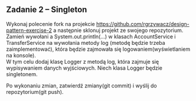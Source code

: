 ## Zadanie 2 – Singleton

Wykonaj polecenie fork na projekcie https://github.com/rgrzywacz/design-pattern-exercise-2 a następnie sklonuj projekt ze swojego repozytorium.  
Zamień wywołani a System.out.println(...) w klasach AccountService i TransferService na wywołania metody log (metodę będzie trzeba zaimplementować), która będzie zajmowała się logowaniem(wyświetlaniem na konsole).  
W tym celu dodaj klasę Logger z metodą log, która zajmuje się wypisywaniem danych wyjściowych. Niech klasa Logger będzie singletonem.

Po wykonaniu zmian, zatwierdź zmiany(git commit) i wyślij do repozytorium(git push).
